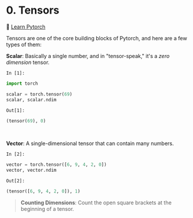 # 0. Tensors

🍔 [Learn Pytorch](https://www.learnpytorch.io/00_pytorch_fundamentals/)

Tensors are one of the core building blocks of Pytorch, and here are a few types of them:

**Scalar**: Basically a single number, and in "tensor-speak," it's a *zero dimension* tensor.

`In [1]:`
```python
import torch

scalar = torch.tensor(69)
scalar, scalar.ndim
```

`Out[1]:`
```python
(tensor(69), 0)
```

<br />

**Vector**: A single-dimensional tensor that can contain many numbers.

`In [2]:`
```python
vector = torch.tensor([6, 9, 4, 2, 0])
vector, vector.ndim
```

`Out[2]:`
```python
(tensor([6, 9, 4, 2, 0]), 1)
```

> **Counting Dimensions**: Count the open square brackets at the beginning of a tensor.
